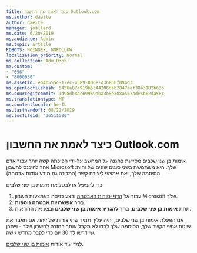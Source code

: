```yaml
---
title: כיצד לאמת את החשבון Outlook.com
ms.author: daeite
author: daeite
manager: joallard
ms.date: 6/20/2019
ms.audience: Admin
ms.topic: article
ROBOTS: NOINDEX, NOFOLLOW
localization_priority: Normal
ms.collection: Adm_O365
ms.custom:
- "696"
- "8000030"
ms.assetid: e64b555c-17ec-4389-8068-d36850f09bd3
ms.openlocfilehash: 5456a07a919b6344206deb2847aaf3843182b63b
ms.sourcegitcommit: 1d98db8acb9959aba3b5e308a567ade6b62da56c
ms.translationtype: MT
ms.contentlocale: he-IL
ms.lasthandoff: 08/22/2019
ms.locfileid: "36511500"
---
```

# <a name="how-to-verify-your-outlookcom-account"></a>כיצד לאמת את החשבון Outlook.com

אימות בן שני שלבים מסייעת בהגנה על המחשב על-ידי הפיכתה קשה יותר עבור אדם אחר להיכנס לחשבון Microsoft שלך. היא משתמשת בשני סוגים שונים של זהות: הסיסמה שלך, ואת אמצעי ליצירת קשר (המכונה גם מידע אודות אבטחה).
  
כדי להפעיל או לבטל את אימות בן שני שלבים:
  
1. עבור אל [הדף יסודות האבטחה](https://go.microsoft.com/fwlink/?linkid=842325) ובצע כניסה באמצעות חשבון Microsoft שלך.
2. בחר **אפשרויות אבטחה נוספות**.
3. תחת **אימות בן שני שלבים**, בחר **להגדיר אימות בן שני שלבים** ובצע את ההוראות.

אם הפעלת אימות בן שני שלבים, יהיה עליך תמיד שתי צורות של זיהוי. אם תאבד את שיטת אנשי הקשר שלך, הסיסמה שלך לבדו לא תקבל אותך בחזרה לחשבון שלך - וייתכן שיידרשו לך 30 יום כדי לקבל מחדש גישה.
  
למד עוד אודות [אימות בן שני שלבים](https://go.microsoft.com/fwlink/?linkid=872270).
  